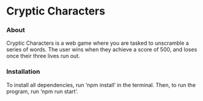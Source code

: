 # Cryptic Characters

### About

Cryptic Characters is a web game where you are tasked to unscramble a series of words. The user wins when they achieve a score of 500, and loses once their three lives run out.

### Installation
To install all dependencies, run ‘npm install’ in the terminal. Then, to run the program, run ‘npm run start’. 


